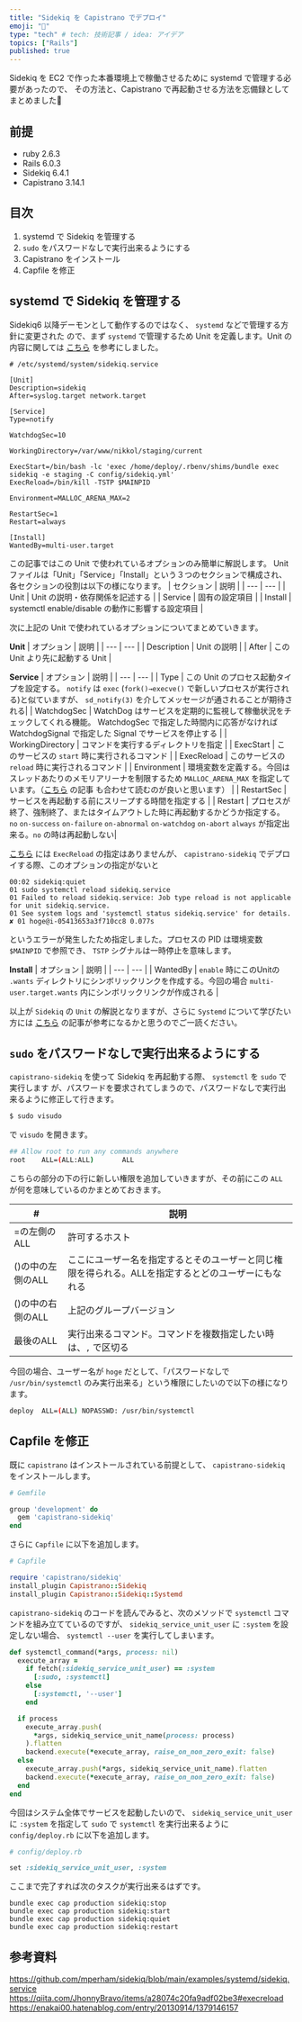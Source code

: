 ```yaml
---
title: "Sidekiq を Capistrano でデプロイ"
emoji: "📌"
type: "tech" # tech: 技術記事 / idea: アイデア
topics: ["Rails"]
published: true
---
```

Sidekiq を EC2 で作った本番環境上で稼働させるために systemd で管理する必要があったので、
その方法と、Capistrano で再起動させる方法を忘備録としてまとめました🙌

## 前提

- ruby 2.6.3
- Rails 6.0.3
- Sidekiq 6.4.1
- Capistrano 3.14.1

## 目次

1. systemd で Sidekiq を管理する
2. `sudo` をパスワードなしで実行出来るようにする
3. Capistrano をインストール
4. Capfile を修正

## systemd で Sidekiq を管理する

Sidekiq6 以降デーモンとして動作するのではなく、 `systemd` などで管理する方針に変更された
ので、まず `systemd` で管理するため Unit を定義します。Unit の内容に関しては [こちら](https://github.com/mperham/sidekiq/blob/main/examples/systemd/sidekiq.service) を参考にしました。

```
# /etc/systemd/system/sidekiq.service

[Unit]
Description=sidekiq
After=syslog.target network.target

[Service]
Type=notify

WatchdogSec=10

WorkingDirectory=/var/www/nikkol/staging/current

ExecStart=/bin/bash -lc 'exec /home/deploy/.rbenv/shims/bundle exec sidekiq -e staging -C config/sidekiq.yml'
ExecReload=/bin/kill -TSTP $MAINPID

Environment=MALLOC_ARENA_MAX=2

RestartSec=1
Restart=always

[Install]
WantedBy=multi-user.target
```

この記事ではこの Unit で使われているオプションのみ簡単に解説します。
Unit ファイルは「Unit」「Service」「Install」という３つのセクションで構成され、各セクションの役割は以下の様になります。
| セクション | 説明 |
| --- | --- |
| Unit | Unit の説明・依存関係を記述する |
| Service | 固有の設定項目 |
| Install | systemctl enable/disable の動作に影響する設定項目 |

次に上記の Unit で使われているオプションについてまとめていきます。

**Unit**
| オプション | 説明 |
| --- | --- |
| Description | Unit の説明 |
| After | この Unit より先に起動する Unit |

**Service**
| オプション | 説明 |
| --- | --- |
| Type | この Unit のプロセス起動タイプを設定する。 `notify` は `exec` (`fork()→execve()` で新しいプロセスが実行される)と似ていますが、 `sd_notify(3)` を介してメッセージが通されることが期待される|
| WatchdogSec | WatchDog はサービスを定期的に監視して稼働状況をチェックしてくれる機能。 WatchdogSec で指定した時間内に応答がなければ WatchdogSignal で指定した Signal でサービスを停止する |
| WorkingDirectory | コマンドを実行するディレクトリを指定 |
| ExecStart | このサービスの `start` 時に実行されるコマンド |
| ExecReload | このサービスの `reload` 時に実行されるコマンド |
| Environment | 環境変数を定義する。今回はスレッドあたりのメモリアリーナを制限するため `MALLOC_ARENA_MAX` を指定しています。（[こちら](https://techracho.bpsinc.jp/hachi8833/2017_12_28/50109) の記事  も合わせて読むのが良いと思います） |
| RestartSec | サービスを再起動する前にスリープする時間を指定する |
| Restart | プロセスが終了、強制終了、またはタイムアウトした時に再起動するかどうか指定する。`no` `on-success` `on-failure` `on-abnormal` `on-watchdog` `on-abort` `always` が指定出来る。`no` の時は再起動しない|

[こちら](https://github.com/mperham/sidekiq/blob/main/examples/systemd/sidekiq.service) には `ExecReload` の指定はありませんが、 `capistrano-sidekiq` でデプロイする際、このオプションの指定がないと

```
00:02 sidekiq:quiet
01 sudo systemctl reload sidekiq.service
01 Failed to reload sidekiq.service: Job type reload is not applicable for unit sidekiq.service.
01 See system logs and 'systemctl status sidekiq.service' for details.
✘ 01 hoge@i-05413653a3f710cc8 0.077s
```

というエラーが発生したため指定しました。プロセスの PID は環境変数  `$MAINPID` で参照でき、
`TSTP` シグナルは一時停止を意味します。

**Install**
| オプション | 説明 |
| --- | --- |
| WantedBy | `enable` 時にこのUnitの `.wants` ディレクトリにシンボリックリンクを作成する。今回の場合 `multi-user.target.wants` 内にシンボリックリンクが作成される |

以上が `Sidekiq` の `Unit` の解説となりますが、さらに `Systemd` について学びたい方には [こちら](https://enakai00.hatenablog.com/entry/20130914/1379146157) の記事が参考になるかと思うのでご一読ください。

## `sudo` をパスワードなしで実行出来るようにする

`capistrano-sidekiq` を使って Sidekiq を再起動する際、 `systemctl` を `sudo` で実行します
が、パスワードを要求されてしまうので、パスワードなしで実行出来るように修正して行きます。

```bash
$ sudo visudo
```

で `visudo` を開きます。

```bash
## Allow root to run any commands anywhere
root    ALL=(ALL:ALL)       ALL
```

こちらの部分の下の行に新しい権限を追加していきますが、その前にこの `ALL` が何を意味しているのかまとめておきます。

| # | 説明 |
| --- | --- |
| =の左側のALL | 許可するホスト |
| ()の中の左側のALL | ここにユーザー名を指定するとそのユーザーと同じ権限を得られる。ALLを指定するとどのユーザーにもなれる |
| ()の中の右側のALL | 上記のグループバージョン |
| 最後のALL | 実行出来るコマンド。コマンドを複数指定したい時は、`,` で区切る

今回の場合、ユーザー名が `hoge` だとして、「パスワードなしで `/usr/bin/systemctl` のみ実行出来る」という権限にしたいので以下の様になります。

```bash
deploy  ALL=(ALL) NOPASSWD: /usr/bin/systemctl
```

## Capfile を修正

既に `capistrano` はインストールされている前提として、 `capistrano-sidekiq` をインストールします。

```ruby
# Gemfile

group 'development' do
  gem 'capistrano-sidekiq'
end
```

さらに `Capfile` に以下を追加します。

```ruby
# Capfile

require 'capistrano/sidekiq'
install_plugin Capistrano::Sidekiq
install_plugin Capistrano::Sidekiq::Systemd
```

`capistrano-sidekiq` のコードを読んでみると、次のメソッドで `systemctl` コマンドを組み立てているのですが、 `sidekiq_service_unit_user` に `:system` を設定しない場合、 `systemctl --user` を実行してしまいます。

```ruby
def systemctl_command(*args, process: nil)
  execute_array =
    if fetch(:sidekiq_service_unit_user) == :system
      [:sudo, :systemctl]
    else
      [:systemctl, '--user']
    end

  if process
    execute_array.push(
      *args, sidekiq_service_unit_name(process: process)
    ).flatten
    backend.execute(*execute_array, raise_on_non_zero_exit: false)
  else
    execute_array.push(*args, sidekiq_service_unit_name).flatten
    backend.execute(*execute_array, raise_on_non_zero_exit: false)
  end
end
```

今回はシステム全体でサービスを起動したいので、 `sidekiq_service_unit_user` に `:system` を指定して `sudo` で `systemctl` を実行出来るように `config/deploy.rb` に以下を追加します。

```ruby
# config/deploy.rb

set :sidekiq_service_unit_user, :system
```

ここまで完了すれば次のタスクが実行出来るはずです。

```
bundle exec cap production sidekiq:stop
bundle exec cap production sidekiq:start
bundle exec cap production sidekiq:quiet
bundle exec cap production sidekiq:restart
```

## 参考資料

https://github.com/mperham/sidekiq/blob/main/examples/systemd/sidekiq.service
https://qiita.com/JhonnyBravo/items/a28074c20fa9adf02be3#execreload
https://enakai00.hatenablog.com/entry/20130914/1379146157